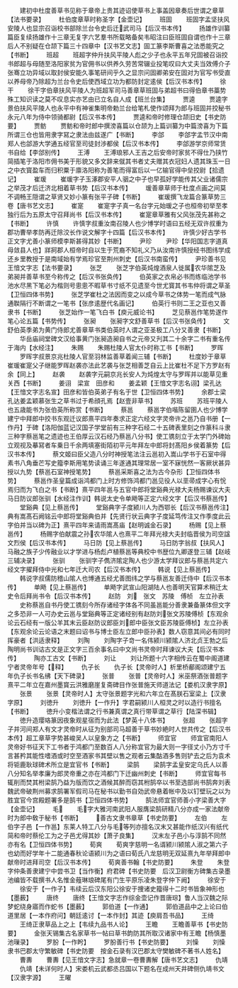 <!-- { "loadSidebar": true } -->
　　建初中杜度善草书见称于章帝上贵其迹诏使草书上事盖因章奏后世谓之章草【法书要录】
　　杜伯度章草时称圣字【金壶记】
　　班固
　　班固字孟坚扶风安陵人也显宗召诣校书部除兰台令史后迁武司马【后汉书本传】
　　扬雄作训纂篇臣复续扬雄作十三章无复字六艺羣书所载略备矣韦昭注曰臣班固自谓也作十三章后人不别疑在仓颉下篇三十四章中【汉书艺文志】固工篆李斯曹喜之法悉能究之【书断】
　　班超
　　班超字仲升扶风平陵人彪之少子也永平五年兄固被召诣挍书郎超与母随至洛阳家贫为官佣书以供养久劳苦常辍业投笔叹曰大丈夫当效傅介子张骞立功异域以取封侯安能久事笔研间乎久之显宗问固卿弟安在固对为官写书受直以养母帝乃除超为兰台令史后使西域立功为都防封定逺侯【后汉书本传】
　　徐干
　　徐干字伯章扶风平陵人为班超军司马善章草班固与弟超书曰得伯章书藁势殊工知识读之莫不叹息实亦艺由已立名自人成【班兰台集】
　　贾逵
　　贾逵字景伯扶风平陵人也永平中有神雀集明帝勅兰台给笔札使作颂拜为郎与班固并挍秘书永元八年为侍中领骑都尉【后汉书本传】
　　贾逵和帝时修理仓颉旧史【书史防要】
　　贾鲂
　　贾鲂和帝时郎中撰滂喜篇以仓颉为上篇训纂为中篇滂喜为下篇所谓三仓也皆用隶字冩之隶法由兹遂广【书断】
　　李郃
　　李郃字孟节汉中南郑人也郃游大学通五经官至司徒封渉都侯【后汉书本传】
　　李郃游学京师常赁书自给【李郃别传】
　　王溥
　　王溥琅邪人王吉之后安帝时家贫不得仕乃挟竹简插笔于洛阳市佣书美于形貌又多文辞来僦其书者丈夫赠其衣冠妇人遗其珠玉一日之中衣寳盈车而归积粟于廪洛阳称为善笔而得富后以一亿输官得中垒挍尉【拾遗记】
　　崔瑗
　　崔瑗字子玉涿郡安平人骃之中子也早孤好学能传其父业诸儒宗之举茂才后迁济北相着草书势【后汉书本传】
　　瑗善章草师于杜度点画之间莫不调畅王隠谓之草贤又妙小篆有张平子碑【书断】
　　崔瑗撰飞龙篇合篆草势三卷【唐书艺文志】
　　崔寔
　　崔寔字子真一名台字元始瑗之子也桓帝初举至孝独行后为五原太守召拜尚书【后汉书本传】
　　崔寔章草雅有父风张茂先甚称之【书断】
　　许慎
　　许慎字叔重汝南召陵人也少博学时语曰五经无双许叔重为郡功曹举孝防再迁除洨长作说文解字十四篇【后汉书本传】
　　许慎少好古学书正文字尤善小篆师模李斯甚得其妙【书断】
　　尹珍
　　尹珍【华阳国志字道真母敛县人也】牂牁郡人桓帝时自以生于荒裔不知礼义乃从汝南许慎授经书图纬学成还乡里教授于是南域始有学焉珍官至荆州刺史【后汉书南蛮传】
　　尹珍善书见王愔文字志【法书要录】
　　张芝
　　张芝字伯英炖煌酒泉人徙属农华隂芝及弟昶并善草书至今称传之【后汉书张奂传】
　　伯英家之衣帛必书而练临池学书池水尽黑下笔必为楷则号悤悤不暇草书寸纸不见遗至今世尤寳其书韦仲将谓之草圣【卫恒四体书势】
　　张芝学崔杜之法因而变之以成今草书之体势一笔而成气脉通聫隔行不断谓之一笔书【张彦逺歴代名画记】
　　伯英行书则二王之亚也又善隶书【书断】
　　张芝始作一笔飞白书【庾元威论书】
　　芝见蔡邕作笔势遂作笔心论五篇【书势传】
　　张昶
　　张昶字文舒善草书【后汉书张奂传】
　　文舒伯英季弟为黄门侍郎尤善章草书类伯英时人谓之亚圣极工八分又善隶【书断】
　　华岳庙祠堂碑文汉给事黄门张昶造昶自书之元帝又刋其二十余字二书有重名传于海内【水经注】
　　朱赐
　　朱赐杜陵人官太仆时称工书【书断】
　　罗晖
　　罗晖字叔景京兆杜陵人官至羽林监善草着闻三辅【书断】
　　杜度妙于章草崔瑗崔寔父子继能罗晖赵袭亦法此艺袭与张芝相善芝自云上比崔杜不足下方罗赵有余【同上】
　　赵袭
　　赵袭字元嗣京兆长安人为炖煌太守与罗晖并以能草见重关西【书断】
　　姜诩　梁宣　田彦和
　　姜孟颖【王愔文字志名诩】梁孔达【王愔文字志名宣】田彦和皆伯英弟子有名于世【卫恒四体书势】
　　余郡士梁孔达姜孟颖慕张生之草书过于希顔孔焉【赵壹非草书】
　　苏班
　　苏班平陵人也五歳能书为张伯英所称赏【书断】
　　蔡邕
　　蔡邕字伯喈陈留圉人也少博学建宁中拜郎中挍书东观迁议郎熹平四年奏求正定六经文字灵帝许之邕乃自书册【一作丹】于碑【洛阳伽蓝记汉国子学堂前有三种字石经二十五碑表里刻之作篆科斗隶三种字蔡邕笔之遗迹也王伯厚云汉石经乃蔡邕八分书】使工镌刻立于太学门外碑始立观视及摹冩者车乗日千余两填塞街陌初平元年拜左中郎将封髙阳乡侯着篆势【后汉书本传】
　　蔡文姬曰臣父造八分时神授笔法注云邕初入嵩山学书于石室中得素书八角垂芒写史籀李斯用笔势读诵三年遂通其理常居一室不寐恍然一客厥状甚异授以九势【蔡邕石室神授笔势】
　　蔡邕采斯喜之法为古今杂形【卫恒四体书势】
　　蔡邕作圣皇篇成诣鸿都门上时方修饰鸿都门邕见役人以垩帚成字心有恱焉归而为飞白之书【书断】熹平四年邕与五官中郎将堂谿典光禄大夫杨赐谏议大夫马日防议郎张驯【水经注作训】韩说太史令单飏等正定六经文字【后汉书蔡邕传】
　　堂谿典【见上蔡邕传】
　　堂谿典字子度颍川人为西鄂长【后汉书蔡邕传注】典有嵩髙石阙铭云中郎将堂谿典伯并【先贤行状云典字子度延笃传注又作季度此云字伯并当以碑为正】熹平四年来请雨嵩髙庙【赵明诚金石录】
　　杨赐【见上蔡邕传】
　　杨赐字伯献震之孙农华隂人也熹平二年拜光禄大夫封临晋侯为司空諡文烈侯【后汉书本传】
　　马日防【见上蔡邕传】
　　马日防字翁叔【扶风人】马融之族子少传融业以才学进与杨彪卢植蔡邕等典校中书歴位九卿遂登三辅【赵岐三辅决录】
　　张驯
　　张驯字子儁济隂定陶人也少游太学拜议郎与蔡邕共定六经文字擢拜侍中光和七年迁大司农【后汉书本传】
　　韩说【见上蔡邕传】
　　韩说字叔儒防稽山隂人也博通五经尤善图纬之学与蔡邕友善迁侍中【后汉书本传】
　　单飏【见上蔡邕传】
　　单飏字武宣山阳湖陆人也善明天官算术稍迁太史令后拜尚书令【后汉书本传】
　　赵防　刘　张文　苏陵　傅桢　左立孙表
　　史称蔡邕自书丹使工镌刻今所存诸经字体各不同虽邕能分善隶兼备篆体但文字之多恐非一人可办史云邕与堂谿典等正定诸经别有赵防刘张文苏陵傅桢【东观余论云石经有一版公羊其末云臣赵防议郎臣刘郎中臣张文臣苏陵臣傅桢】左立孙表【东观余论云论语之末题曰诏书与博士臣左立郎中臣孙表】数人窃意其间必有同时挥豪者【洪适隶释】
　　刘陶
　　刘陶字子竒一名伟颍川颍隂人济北贞王勃之后陶明尚书训诂古文是正文字三百余事名曰中文尚书灵帝时拜谏议大夫【后汉书本传】
　　陶亦工古文【书断】
　　刘让
　　刘让所题十六字相传云在蜀中阁道建宁者灵帝年号【释】
　　仇子长
　　仇子长【灵帝时人】析里桥郙阁颂建宁五年仇子长书名绋【天下碑录】
　　张普
　　张普【灵帝时人】米巫祭酒张普题字熹平二年立在嘉州墨寳云洪雅磨崖复斋碑目作张普施天师道法记【娄机汉隶字原】
　　张景
　　张景【灵帝时人】太守张景题字光和六年立在髙朕石室梁上【汉隶字原】
　　刘徳升
　　刘徳升【一作升】字君嗣颍川人桓灵之时以造行书擅名【书断】
　　徳升小变楷法谓之行书兼真谓之真行带草谓之草行【陆深书辑】
　　徳升造璎珞篆因夜象观星宿而为此法【梦英十八体书】
　　张超
　　张超字子并河间郑人有文才灵帝时从征为别部司马超善于草书妙絶时人世共传之【后汉书本传】超工章草字势甚峻吴人以皇象方之【书断】
　　师宜官
　　师宜官南阳人灵帝好书征天下工书者于鸿都门至数百人八分称宜官为最大则一字径丈小乃方寸千言甚矜其能性嗜酒或时空至酒家书其壁以售之观者云集酤酒多售则铲去之后为袁术将钜鹿耿球碑术所立是宜官书【书断】
　　梁鹄
　　梁鹄字孟皇安定乌氏人以善八分知名举孝廉为郎灵帝重之亦在鸿都门下迁幽州刺史【书断】
　　师宜官每书辄削而焚其柎梁鹄乃益为版而饮之酒候其醉而窃其柎鹄卒以书至选部尚书鹄奔刘表魏武帝破荆州募求鹄署军假司马在秘书以勤书自効武帝悬着帐中及以钉壁玩之以为胜宜官今宫殿题署多是鹄书【卫恒四体书势】
　　鹄法师宜官师善小字梁善大字【金壶记】
　　毛
　　毛字大雅河南武阳人服膺梁鹄研精八分亦成一家法献帝时为郎中敎于秘书【书断】
　　善古文隶书章草【书史防要】
　　左伯
　　左伯字子邑【一作邕】东莱人特工八分与毛等列亦擅名汉末又甚能作纸汉兴有纸代简和帝时蔡伦工为之子邑尤得其妙【萧子良集】
　　汉末左子邑小与淳鹄不同然亦有名【卫恒四体书势】
　　荀爽
　　荀爽字慈明一名谞颍川颍隂人淑之第六子也幼而好学年十二能通春秋论语颍川为之语曰荀氏八龙慈明无双延熹九年举拜郎中献帝时进拜司空【后汉书本传】
　　荀爽善书翰【书史防要】
　　朱登
　　朱登字仲条善隶建宁中尝书卫【当作衡】府君碑【书史防要　后汉卫尉衡方碑集古录墨池编皆不载撰书人名惟金薤琳琅碑尾有门生平原乐凌朱登字仲下阙】
　　徐安于
　　徐安于【一作子】韦续云后汉东阳公徐安于捜诸史籀得十二时书皆象神形也【墨薮】
　　唐终
　　唐终【王愔文字志作综金壶记作晋唐琮】鲁人当汉魏之际梦蛇绕身寤而作蛇书【墨薮】
　　郭伯道【一作通】
　　郭伯道品中之上论曰伯道里居【一本作府问】朝廷逺讨【一本作封】其迹【庾肩吾书品】
　　王绮
　　王绮正隶草品上之上【韦续九品书人论】
　　王瞻
　　王瞻善草书【书史防要】
　　金张天锡集古名家草书一帖曰草书韵防其所取汉诸家中有王瞻【杨慎墨池璅录】
　　罗朌【一作盻】
　　罗朌善行书【书史防要】
　　刘懆
　　刘懆隶书巴郡太守繁敏碑【书史防要　按金石录有汉巴郡太守樊敏碑不著书人姓名】
　　曹夀
　　曹夀【见王愔文字志】急就章一卷曹夀解【唐书艺文志】
　　仇靖
　　仇靖【未详何时人】宋娄机云武都丞吕国以下题名在成州天井碑侧仇靖书文【汉隶字源】
　　王曜
